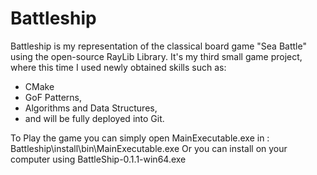 # Battleship
Battleship is my representation of the classical board game "Sea Battle" using the open-source RayLib Library.
It's my third small game project, where this time I used newly obtained skills such as:
- CMake
- GoF Patterns,
- Algorithms and Data Structures,
- and will be fully deployed into Git.

To Play the game you can simply open  MainExecutable.exe in : Battleship\install\bin\MainExecutable.exe
Or you can install on your computer using BattleShip-0.1.1-win64.exe 